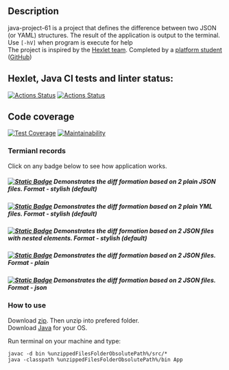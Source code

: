 ## Description  
java-project-61 is a project that defines the difference between two JSON (or YAML) structures. The result of the application is output to the terminal.  
Use ```[-hV]``` when program is execute for help  
The project is inspired by the [Hexlet team](https://ru.hexlet.io/). Completed by a [platform student](https://ru.hexlet.io/u/sergi-jr) ([GitHub](https://github.com/sergi-Jr))
## Hexlet, Java CI tests and linter status:
[![Actions Status](https://github.com/sergi-Jr/java-project-71/actions/workflows/hexlet-check.yml/badge.svg)](https://github.com/sergi-Jr/java-project-71/actions)
[![Actions Status](https://github.com/sergi-Jr/java-project-71/actions/workflows/main.yml/badge.svg)](https://github.com/sergi-Jr/java-project-71/actions)
## Code coverage
[![Test Coverage](https://api.codeclimate.com/v1/badges/a2933dcd76ae77b5e157/test_coverage)](https://codeclimate.com/github/sergi-Jr/java-project-71/test_coverage)
[![Maintainability](https://api.codeclimate.com/v1/badges/a2933dcd76ae77b5e157/maintainability)](https://codeclimate.com/github/sergi-Jr/java-project-71/maintainability)
### Termianl records
Click on any badge below to see how application works.
##### [![Static Badge](https://img.shields.io/badge/JSON-red.svg)](https://asciinema.org/a/J4njHTwxsBPkS8z0CeSo3NawX) Demonstrates the diff formation based on 2 plain JSON files. Format - stylish (default)
##### [![Static Badge](https://img.shields.io/badge/YAML-green.svg)](https://asciinema.org/a/TUpgoc5iK74gbDQyfzTsI9kGv) Demonstrates the diff formation based on 2 plain YML files. Format - stylish (default)
##### [![Static Badge](https://img.shields.io/badge/Nested-white.svg)](https://asciinema.org/a/b4mhFLmjcYLibYKqqwlzGSUCU) Demonstrates the diff formation based on 2 JSON files with nested elements. Format - stylish (default)
##### [![Static Badge](https://img.shields.io/badge/PlainFormat-blue.svg)](https://asciinema.org/a/rpOLAwoqHWQ37Anh6rgtgRHce) Demonstrates the diff formation based on 2 JSON files. Format - plain
##### [![Static Badge](https://img.shields.io/badge/JsonFormat-pink.svg)](https://asciinema.org/a/tSgZ2SPjIWJbrTOfuQD29dY8W) Demonstrates the diff formation based on 2 JSON files. Format - json 
### How to use
Download [zip](https://github.com/sergi-Jr/java-project-71/archive/refs/heads/main.zip). Then unzip into prefered folder.  
Download [Java](https://www.java.com/ru/download/manual.jsp) for your OS.

Run terminal on your machine and type:
```
javac -d bin %unzippedFilesFolderObsolutePath%/src/*
java -classpath %unzippedFilesFolderObsolutePath%/bin App
```
